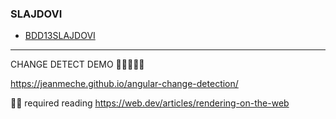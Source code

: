 ### SLAJDOVI 

- [BDD13SLAJDOVI](BDD13.pdf)

---



CHANGE DETECT DEMO 🔨🔨🔨🔨🔨 

https://jeanmeche.github.io/angular-change-detection/

🔨🔨 required reading
https://web.dev/articles/rendering-on-the-web 

